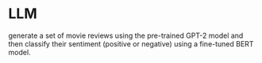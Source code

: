 # LLM
generate a set of movie reviews using the pre-trained GPT-2 model and then classify their sentiment (positive or negative) using a fine-tuned BERT model.
